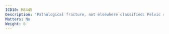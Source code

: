 ```yaml
---
ICD10: M8445
Description: "Pathological fracture, not elsewhere classified: Pelvic region and thigh"
Matters: No
Weight: 0
---
```

